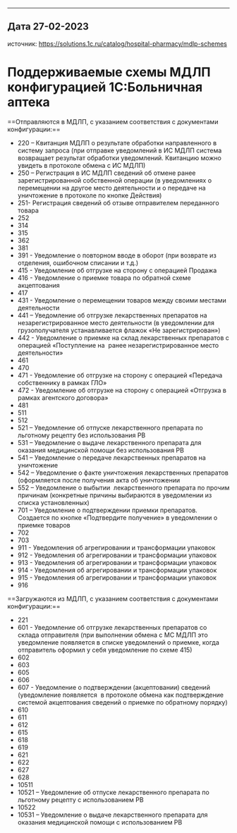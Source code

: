 
---
Дата 27-02-2023
---

источник:
https://solutions.1c.ru/catalog/hospital-pharmacy/mdlp-schemes

# Поддерживаемые схемы МДЛП конфигурацией 1С:Больничная аптека

==Отправляются в МДЛП, с указанием соответствия с документами конфигурации:== 

-   220 – Квитанция МДЛП о результате обработки направленного в систему запроса (при отправке уведомлений в ИС МДЛП система возвращает результат обработки уведомлений. Квитанцию можно увидеть в протоколе обмена с ИС МДЛП)  
-   250 – Регистрация в ИС МДЛП сведений об отмене ранее зарегистрированной собственной операции (в уведомлениях о перемещении на другое место деятельности и о передаче на уничтожение в протоколе по кнопке Действия)
-   251- Регистрация сведений об отзыве отправителем переданного товара
-   252
-   314
-   315
-   362
-   381
-   391 - Уведомление о повторном вводе в оборот (при возврате из отделения, ошибочном списании и т.д.)
-   415 - Уведомление об отгрузке на сторону с операцией Продажа
-   416 - Уведомление о приемке товара по обратной схеме акцептования
-   417
-   431 - Уведомление о перемещении товаров между своими местами деятельности
-   441 – Уведомление об отгрузке лекарственных препаратов на незарегистрированное место деятельности (в уведомлении для грузополучателя устанавливается флажок «Не зарегистрирован»)
-   442 - Уведомление о приемке на склад лекарственных препаратов с операцией «Поступление на  ранее незарегистрированное место деятельности»
-   461
-   470
-   471 - Уведомление об отгрузке на сторону с операцией «Передача собственнику в рамках ГЛО»
-   472 - Уведомление об отгрузке на сторону с операцией «Отгрузка в рамках агентского договора»
-   481
-   511
-   512
-   521 – Уведомление об отпуске лекарственного препарата по льготному рецепту без использования РВ
-   531 – Уведомление о выдаче лекарственного препарата для оказания медицинской помощи без использования РВ
-   541 – Уведомление о передаче лекарственных препаратов на уничтожение
-   542 – Уведомление о факте уничтожения лекарственных препаратов (оформляется после получения акта об уничтожении
-   552 – Уведомление о выбытии  лекарственного препарата по прочим причинам (конкретные причины выбираются в уведомлении из списка установленных)
-   701 – Уведомление о подтверждении приемки препаратов. Создается по кнопке «Подтвердите получение» в уведомлении о приемке товаров
-   702
-   703
-   911 - Уведомления об агрегировании и трансформации упаковок
-   912 - Уведомления об агрегировании и трансформации упаковок
-   913 - Уведомления об агрегировании и трансформации упаковок
-   914 - Уведомления об агрегировании и трансформации упаковок
-   915 - Уведомления об агрегировании и трансформации упаковок
-   916

==Загружаются из МДЛП, с указанием соответствия с документами конфигурации:==  

-   221  
-   601 - Уведомление об отгрузке лекарственных препаратов со склада отправителя (при выполнении обмена с МС МДЛП это уведомление появляется в списке уведомлений о приемке, когда отправитель оформил у себя уведомление по схеме 415)
-   602
-   603
-   605
-   606
-   607 - Уведомление о подтверждении (акцептовании) сведений (уведомление появляется  в протоколе обмена как подтверждение системой акцептования сведений о приемке по обратному порядку)
-   610
-   611
-   612
-   615
-   618
-   619
-   621
-   622
-   627
-   628
-   10511
-   10521 – Уведомление об отпуске лекарственного препарата по льготному рецепту с использованием РВ
-   10522
-   10531 – Уведомление о выдаче лекарственного препарата для оказания медицинской помощи с использованием РВ